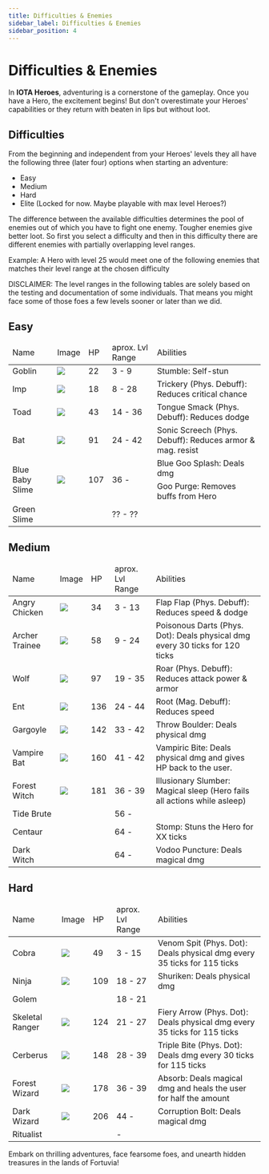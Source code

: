```yaml
---
title: Difficulties & Enemies
sidebar_label: Difficulties & Enemies
sidebar_position: 4
---
```


# Difficulties & Enemies

In **IOTA Heroes**, adventuring is a cornerstone of the gameplay. Once you have a Hero, the excitement begins! 
But don't overestimate your Heroes' capabilities or they return with beaten in lips but without loot.  

## Difficulties

From the beginning and independent from your Heroes' levels they all have the following three (later four) options when starting an adventure:
- Easy
- Medium
- Hard
- Elite (Locked for now. Maybe playable with max level Heroes?)

The difference between the available difficulties determines the pool of enemies out of which you have to fight one enemy. Tougher enemies give better loot.
So first you select a difficulty and then in this difficulty there are different enemies with partially overlapping level ranges.

Example: A Hero with level 25 would meet one of the following enemies that matches their level range at the chosen difficulty


DISCLAIMER: 
The level ranges in the following tables are solely based on the testing and documentation of some individuals. 
That means you might face some of those foes a few levels sooner or later than we did.

## Easy

<table>
<thead>
<tr>
    <td>Name</td>
    <td>Image</td>
    <td>HP</td>
    <td>aprox. Lvl Range</td>
    <td>Abilities</td>
  </tr>
</thead>
<tbody>
  <tr>
    <td>Goblin</td>
    <td><img src="https://github.com/CptBananu/iotaheroes-docs/assets/104099536/2ed20411-9493-457c-8fc7-331e84962078"/></td>
    <td>22</td>
    <td>3 - 9</td>
    <td>Stumble: Self-stun</td>
  </tr>
  <tr>
    <td>Imp</td>
    <td><img src="https://github.com/CptBananu/iotaheroes-docs/assets/104099536/6c5ee808-32f7-4c7e-a532-6d88f2061c63"/></td>
    <td>18</td>
    <td>8 - 28</td>
    <td>Trickery (Phys. Debuff): Reduces critical chance</td>
  </tr>
    <tr>
    <td>Toad</td>
    <td><img src="https://github.com/CptBananu/iotaheroes-docs/assets/104099536/05f25680-6124-4bb8-b46a-909ca903c892"/></td>
    <td>43</td>
    <td>14 - 36</td>
    <td>Tongue Smack (Phys. Debuff): Reduces dodge</td>
  </tr>
    <tr>
    <td>Bat</td>
    <td><img src="https://github.com/CptBananu/iotaheroes-docs/assets/104099536/a38f1653-54c6-4e28-9c53-6c6e04ad2a1e"/></td>
    <td>91</td>
    <td>24 - 42</td>
    <td>Sonic Screech (Phys. Debuff): Reduces armor & mag. resist</td>
  </tr>
     <tr>
    <td rowspan="2">Blue Baby Slime</td>
    <td rowspan="2"><img src="https://github.com/CptBananu/iotaheroes-docs/assets/104099536/a9db37be-43a0-4259-9c6b-db5f97d558f6"/></td>
    <td rowspan="2">107</td>
    <td rowspan="2">36 - </td>
    <td>Blue Goo Splash: Deals dmg</td>
  </tr>
  <tr>
    <td>Goo Purge: Removes buffs from Hero</td>
  </tr>
    <tr>
    <td>Green Slime</td>
    <td><img src=""/></td>
    <td></td>
    <td>?? - ??</td>
    <td></td>
  </tr>
</tbody>
</table>

## Medium

<table>
<thead>
<tr>
    <td>Name</td>
    <td>Image</td>
    <td>HP</td>
    <td>aprox. Lvl Range</td>
    <td>Abilities</td>
  </tr>
</thead>
<tbody>
  <tr>
    <td>Angry Chicken</td>
    <td><img src="https://github.com/CptBananu/iotaheroes-docs/assets/104099536/7e97adeb-7399-442a-bcde-e2660548ebbf"/></td>
    <td>34</td>
    <td>3 - 13</td>
    <td>Flap Flap (Phys. Debuff): Reduces speed & dodge</td>
  </tr>
  <tr>
    <td>Archer Trainee</td>
    <td><img src="https://github.com/CptBananu/iotaheroes-docs/assets/104099536/a77620a9-b526-4110-b4dd-1036af071c5a"/></td>
    <td>58</td>
    <td>9 - 24</td>
    <td>Poisonous Darts (Phys. Dot): Deals physical dmg every 30 ticks for 120 ticks</td>
  </tr>
  <tr>
    <td>Wolf</td>
    <td><img src="https://github.com/CptBananu/iotaheroes-docs/assets/104099536/77b26a3f-4561-4203-a91b-84d557d4de05"/></td>
    <td>97</td>
    <td>19 - 35</td>
    <td>Roar (Phys. Debuff): Reduces attack power & armor</td>
  </tr>
  <tr>
    <td>Ent</td>
    <td><img src="https://github.com/CptBananu/iotaheroes-docs/assets/104099536/708eab10-8542-4bc7-98c8-cdce6dfd95e7"/></td>
    <td>136</td>
    <td>24 - 44</td>
    <td>Root (Mag. Debuff): Reduces speed</td>
  </tr>
  <tr>
    <td>Gargoyle</td>
    <td><img src="https://github.com/CptBananu/iotaheroes-docs/assets/104099536/b5dbe4d5-06eb-4dd1-8aaa-667e2fdec56e"/></td>
    <td>142</td>
    <td>33 - 42</td>
    <td>Throw Boulder: Deals physical dmg</td>
  </tr>
  <tr>
    <td>Vampire Bat</td>
    <td><img src="https://github.com/CptBananu/iotaheroes-docs/assets/104099536/dc8f330c-9fff-4957-826f-a2c439889484"/></td>
    <td>160</td>
    <td>41 - 42</td>
    <td>Vampiric Bite: Deals physical dmg and gives HP back to the user.</td>
  </tr>
    <tr>
    <td>Forest Witch</td>
    <td><img src="https://github.com/CptBananu/iotaheroes-docs/assets/104099536/a036362b-1422-4144-8287-672e11dfc21c"/></td>
    <td>181</td>
    <td>36 - 39</td>
    <td>Illusionary Slumber: Magical sleep (Hero fails all actions while asleep)</td>
  </tr>
    <tr>
    <td>Tide Brute</td>
    <td><img src=""/></td>
    <td></td>
    <td>56 - </td>
    <td></td>
  </tr>
    <tr>
    <td>Centaur</td>
    <td><img src=""/></td>
    <td></td>
    <td>64 - </td>
    <td>Stomp: Stuns the Hero for XX ticks</td>
  </tr>
    </tr>
    <tr>
    <td>Dark Witch</td>
    <td><img src=""/></td>
    <td></td>
    <td>64 - </td>
    <td>Vodoo Puncture: Deals magical dmg</td>
  </tr>
</tbody>
</table>

## Hard

<table>
<thead>
<tr>
    <td>Name</td>
    <td>Image</td>
    <td>HP</td>
    <td>aprox. Lvl Range</td>
    <td>Abilities</td>
  </tr>
</thead>
<tbody>
  <tr>
    <td>Cobra</td>
    <td><img src="https://github.com/CptBananu/iotaheroes-docs/assets/104099536/158bd1be-41eb-4501-93e4-1ec66945a62c"/></td>
    <td>49</td>
    <td>3 - 15</td>
    <td>Venom Spit (Phys. Dot): Deals physical dmg every 35 ticks for 115 ticks</td>
  </tr>
  <tr>
    <td>Ninja</td>
    <td><img src="https://github.com/CptBananu/iotaheroes-docs/assets/104099536/effa7b7a-bf50-4e2d-a3b1-76b0ee51c114"/></td>
    <td>109</td>
    <td>18 - 27</td>
    <td>Shuriken: Deals physical dmg</td>
  </tr>
  <tr>
    <td>Golem</td>
    <td><img src=""/></td>
    <td></td>
    <td>18 - 21</td>
    <td></td>
  </tr>
  <tr>
    <td>Skeletal Ranger</td>
    <td><img src="https://github.com/CptBananu/iotaheroes-docs/assets/104099536/1bc9efa7-2376-4983-832c-20f337991d86"/></td>
    <td>124</td>
    <td>21 - 27</td>
    <td>Fiery Arrow (Phys. Dot): Deals physical dmg every 35 ticks for 115 ticks</td>
  </tr>
  <tr>
    <td>Cerberus</td>
    <td><img src="https://github.com/CptBananu/iotaheroes-docs/assets/104099536/c7927360-ec54-4b07-a585-2ba893032928"/></td>
    <td>148</td>
    <td>28 - 39</td>
    <td>Triple Bite (Phys. Dot): Deals dmg every 30 ticks for 115 ticks</td>
  </tr>
  <tr>
    <td>Forest Wizard</td>
    <td><img src="https://github.com/CptBananu/iotaheroes-docs/assets/104099536/c8b09cd7-f1bf-462f-b091-16f6f1a943e4"/></td>
    <td>178</td>
    <td>36 - 39</td>
    <td>Absorb: Deals magical dmg and heals the user for half the amount</td>
  </tr>
    <tr>
    <td>Dark Wizard</td>
    <td><img src="https://github.com/CptBananu/iotaheroes-docs/assets/104099536/aef3b808-427b-42bb-a290-6d5362d6d797"/></td>
    <td>206</td>
    <td>44 - </td>
    <td>Corruption Bolt: Deals magical dmg</td>
  </tr>
  <tr>
    <td>Ritualist</td>
    <td><img src=""/></td>
    <td></td>
    <td> - </td>
    <td></td>
  </tr>
</tbody>
</table>


Embark on thrilling adventures, face fearsome foes, and unearth hidden treasures in the lands of Fortuvia!
